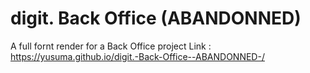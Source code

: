 # digit. Back Office (ABANDONNED)
 A full fornt render for a Back Office project
 Link : https://yusuma.github.io/digit.-Back-Office--ABANDONNED-/
